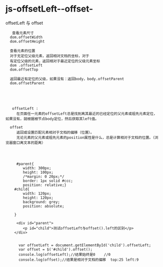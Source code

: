 # js-offsetLeft--offset-
offsetLeft  与 offset
 
       查看元素尺寸 
      dom.offsetWidth 
      dom.offsetHeight

      查看元素的位置
      对于无定位父级元素，返回相对文档的坐标，对于
      有定位父级的元素，返回相对于最近定位的父级元素坐标
      dom .offsetLeft 
      dom.offsetTop 
 
      返回最近有定位的父级，如果没有：返回body，body.offsetParent   
      dom.offsetParent
      

      


       offsetLeft : 
         在页面任一元素的offsetLeft总是找到离其最近的已经定位的父元素或祖先元素定位，如果没有，就根据根节点body定位，然后获取其left值。

      offset 
         返回或设置匹配元素相对于文档的偏移（位置）。
         无论元素的父元素或祖先元素的position属性是什么，总是计算相对于文档的位置。（浏览器窗口离文本的距离）
    
    
      
    
         #parent{
            width: 300px;
            height: 100px;
            /*margin: 0 20px;*/
            border: 1px solid #ccc;
            position: relative;}
        #child{
            width: 120px;
            height: 120px;
            background: grey;
            position: absolute;

        }
    
         <div id="parent">
            <p id="child">测试offsetLeft与offset().left的区别</p>
        </div>

    
          var offsetLeft = document.getElementById('child').offsetLeft;
          var offset = $('#child').offset();
          console.log(offsetLeft);//结果始终是0    //0 
          console.log(offset);//结果是相对于文档的偏移  top:25 left:9
    
